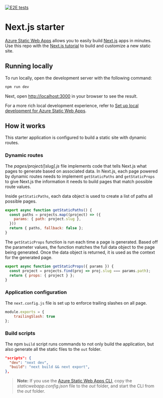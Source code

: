 [![E2E tests](https://github.com/staticwebdev/nextjs-starter/actions/workflows/playwright.js.yml/badge.svg)](https://github.com/staticwebdev/nextjs-starter/actions/workflows/playwright.js.yml)

# Next.js starter

[Azure Static Web Apps](https://docs.microsoft.com/azure/static-web-apps/overview) allows you to easily build [Next.js](https://nextjs.org/) apps in minutes. Use this repo with the [Next.js tutorial](https://docs.microsoft.com/azure/static-web-apps/deploy-nextjs) to build and customize a new static site.

## Running locally

To run locally, open the development server with the following command:

```bash
npm run dev
```



Next, open [http://localhost:3000](http://localhost:3000) in your browser to see the result.

For a more rich local development experience, refer to [Set up local development for Azure Static Web Apps](https://docs.microsoft.com/azure/static-web-apps/local-development).

## How it works

This starter application is configured to build a static site with dynamic routes. 

### Dynamic routes

The *pages/project/[slug].js* file implements code that tells Next.js what pages to generate based on associated data. In Next.js, each page powered by dynamic routes needs to implement `getStaticPaths` and `getStaticProps` to give Next.js the information it needs to build pages that match possible route values.

Inside `getStaticPaths`, each data object is used to create a list of paths all possible pages.

```javascript
export async function getStaticPaths() {
  const paths = projects.map((project) => ({
    params: { path: project.slug },
  }))
  return { paths, fallback: false };
}
```
The `getStaticProps` function is run each time a page is generated. Based off the parameter values, the function matches the full data object to the page being generated. Once the data object is returned, it is used as the context for the generated page.

```javascript
export async function getStaticProps({ params }) {
  const project = projects.find(proj => proj.slug === params.path);
  return { props: { project } };
}
```
### Application configuration

The `next.config.js` file is set up to enforce trailing slashes on all page.

```javascript
module.exports = {
    trailingSlash: true
};
```
### Build scripts

The npm `build` script runs commands to not only build the application, but also generate all the static files to the `out` folder.

```json
"scripts": {
  "dev": "next dev",
  "build": "next build && next export",
},
```

> **Note:** If you use the [Azure Static Web Apps CLI](https://docs.microsoft.com/azure/static-web-apps/local-development), copy the *staticwebapp.config.json* file to the *out* folder, and start the CLI from the *out* folder.
